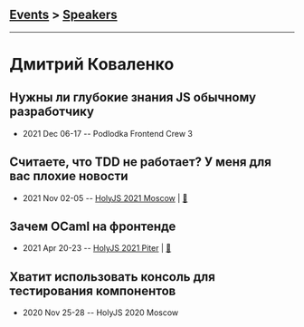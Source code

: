 ## [Events](../README.md) > [Speakers](../speakers.md)
---

# Дмитрий Коваленко

## Нужны ли глубокие знания JS обычному разработчику
- 2021 Dec 06-17 -- Podlodka Frontend Crew 3    
## Считаете, что TDD не работает? У меня для вас плохие новости
- 2021 Nov 02-05 -- [HolyJS 2021 Moscow](https://youtu.be/ZJgaTwdLNIg)  | [:notebook:](https://downloads.ctfassets.net/nn534z2fqr9f/1V0Vy8BfybvCoF4tG8cvTM/f7ac2164d534caf057d0c6f7699d40e6/3c611ecc-5dac-43d5-9e9a-ee265f66dfca.pdf)  
## Зачем OCaml на фронтенде
- 2021 Apr 20-23 -- [HolyJS 2021 Piter](https://youtu.be/5FdmV_H5ggk)  | [:notebook:](https://downloads.ctfassets.net/nn534z2fqr9f/7sTUIgyoRIO9nULND4NhmP/e5aa0c52758910600e13aec9d051ddce/holyjs-2021.pdf)  
## Хватит использовать консоль для тестирования компонентов
- 2020 Nov 25-28 -- HolyJS 2020 Moscow    
